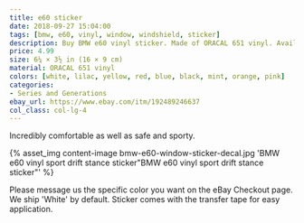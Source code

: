 ```yaml
---
title: e60 sticker
date: 2018-09-27 15:04:00
tags: [bmw, e60, vinyl, window, windshield, sticker]
description: Buy BMW e60 vinyl sticker. Made of ORACAL 651 vinyl. Available in different colors.
price: 4.99
size: 6¼ × 3½ in (16 × 9 cm)
material: ORACAL 651 vinyl
colors: [white, lilac, yellow, red, blue, black, mint, orange, pink]
categories:
- Series and Generations
ebay_url: https://www.ebay.com/itm/192489246637
col_class: col-lg-4
---
```


Incredibly comfortable as well as safe and sporty.

<!-- more -->
{% asset_img content-image bmw-e60-window-sticker-decal.jpg 'BMW e60 vinyl sport drift stance sticker"BMW e60 vinyl sport drift stance sticker"' %}

Please message us the specific color you want on the eBay Checkout page. We ship 'White' by default. Sticker comes with the transfer tape for easy application.
